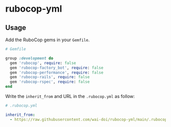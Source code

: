 # rubocop-yml

## Usage

Add the RuboCop gems in your `Gemfile`.

```rb
# Gemfile

group :development do
  gem 'rubocop', require: false
  gem 'rubocop-factory_bot', require: false
  gem 'rubocop-performance', require: false
  gem 'rubocop-rails', require: false
  gem 'rubocop-rspec', require: false
end
```

Write the `inherit_from` and URL in the `.rubocop.yml` as follow:

```yaml
# .rubocop.yml

inherit_from:
  - https://raw.githubusercontent.com/wai-doi/rubocop-yml/main/.rubocop.yml
```
